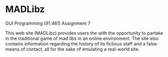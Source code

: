 MADLibz
=======

GUI Programming (91.461) Assignment 7

This web site (MADLibz) provides users the with the opportunity to partake in the traditional game of mad libs in an online environment. The site also contains information regarding the history of its fictious staff and a false means of contact, all for the sake of emulating a real-world site. 
